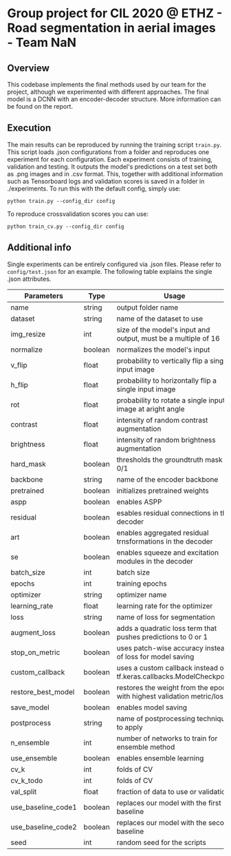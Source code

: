 # Group project for CIL 2020 @ ETHZ - Road segmentation in aerial images - Team NaN

## Overview
This codebase implements the final methods used by our team for the project, although we experimented with different approaches.
The final model is a DCNN with an encoder-decoder structure. More information can be found on the report.

## Execution
The main results can be reproduced by running the training script `train.py`. This script loads
.json configurations from a folder and reproduces one experiment for each configuration. Each experiment
consists of training, validation and testing. It outputs the model's predictions on a test set
both as .png images and in .csv format. This, together with additional information such as Tensorboard
logs and validation scores is saved in a folder in ./experiments. To run this with the default
config, simply use:

```python train.py --config_dir config```

To reproduce crossvalidation scores you can use:

```python train_cv.py --config_dir config```

## Additional info
Single experiments can be entirely configured via .json files. Please refer to `config/test.json` for an example.
The following table explains the single .json attributes.

| Parameters    | Type          | Usage         |
| ------------- | ------------- | ------------- |
| name | string | output folder name |
| dataset | string | name of the dataset to use |
| img_resize | int | size of the model's input and output, must be a multiple of 16 |
| normalize | boolean | normalizes the model's input |
| v_flip | float | probability to vertically flip a single input image |
| h_flip | float | probability to horizontally flip a single input image |
| rot | float | probability to rotate a single input image at aright angle |
| contrast | float | intensity of random contrast augmentation |
| brightness | float | intensity of random brightness augmentation |
| hard_mask | boolean | thresholds the groundtruth mask to 0/1 |
| backbone | string | name of the encoder backbone |
| pretrained | boolean | initializes pretrained weights |
| aspp | boolean | enables ASPP |
| residual | boolean | esables residual connections in the decoder |
| art | boolean | enables aggregated residual trnsformations in the decoder |
| se | boolean | enables squeeze and excitation modules in the decoder |
| batch_size | int | batch size |
| epochs | int | training epochs |
| optimizer | string | optimizer name |
| learning_rate | float | learning rate for the optimizer |
| loss | string | name of loss for segmentation |
| augment_loss | boolean | adds a quadratic loss term that pushes predictions to 0 or 1 |
| stop_on_metric | boolean | uses patch-wise accuracy instead of loss for model saving |
| custom_callback | boolean | uses a custom callback instead of tf.keras.callbacks.ModelCheckpoint |
| restore_best_model | boolean | restores the weight from the epoch with highest validation metric/loss |
| save_model | boolean | enables model saving |
| postprocess | string | name of postprocessing technique to apply |
| n_ensemble | int | number of networks to train for ensemble method |
| use_ensemble | boolean | enables ensemble learning |
| cv_k | int | folds of CV |
| cv_k_todo | int | folds of CV |
| val_split | float | fraction of data to use or validation |
| use_baseline_code1 | boolean | replaces our model with the first baseline |
| use_baseline_code2 | boolean | replaces our model with the second baseline |
| seed | int | random seed for the scripts |